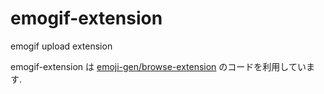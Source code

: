 # emogif-extension

emogif upload extension

emogif-extension は [emoji-gen/browse-extension](https://github.com/emoji-gen/browser-extension) のコードを利用しています.
